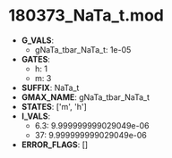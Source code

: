 # 180373_NaTa_t.mod

- **G_VALS**:
  - gNaTa_tbar_NaTa_t: 1e-05
- **GATES**:
  - h: 1
  - m: 3
- **SUFFIX**: NaTa_t
- **GMAX_NAME**: gNaTa_tbar_NaTa_t
- **STATES**: ['m', 'h']
- **I_VALS**:
  - 6.3: 9.999999999029049e-06
  - 37: 9.999999999029049e-06
- **ERROR_FLAGS**: []
